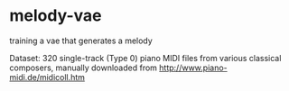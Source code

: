 # melody-vae
training a vae that generates a melody

Dataset: 320 single-track (Type 0) piano MIDI files from various classical composers, manually downloaded from http://www.piano-midi.de/midicoll.htm


